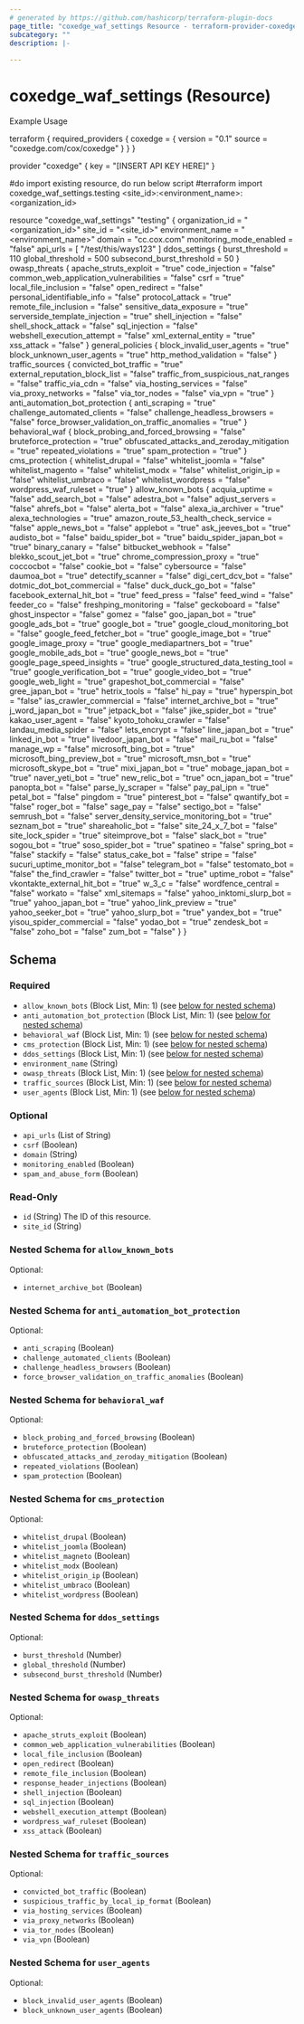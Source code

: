 ```yaml
---
# generated by https://github.com/hashicorp/terraform-plugin-docs
page_title: "coxedge_waf_settings Resource - terraform-provider-coxedge"
subcategory: ""
description: |-
  
---
```


# coxedge_waf_settings (Resource)

Example Usage

terraform {
  required_providers {
    coxedge = {
      version = "0.1"
      source  = "coxedge.com/cox/coxedge"
    }
  }
}

provider "coxedge" {
  key = "[INSERT API KEY HERE]"
}

#do import existing resource, do run below script
#terraform import coxedge_waf_settings.testing <site_id>:<environment_name>:<organization_id>

resource "coxedge_waf_settings" "testing" {
  organization_id         = "<organization_id>"
  site_id                 = "<site_id>"
  environment_name        = "<environment_name>"
  domain                  = "cc.cox.com"
  monitoring_mode_enabled = "false"
  api_urls                = [
    "/test/this/ways123"
  ]
  ddos_settings {
    burst_threshold           = 110
    global_threshold          = 500
    subsecond_burst_threshold = 50
  }
  owasp_threats {
    apache_struts_exploit                  = "true"
    code_injection                         = "false"
    common_web_application_vulnerabilities = "false"
    csrf                                   = "true"
    local_file_inclusion                   = "false"
    open_redirect                          = "false"
    personal_identifiable_info             = "false"
    protocol_attack                        = "true"
    remote_file_inclusion                  = "false"
    sensitive_data_exposure                = "true"
    serverside_template_injection          = "true"
    shell_injection                        = "false"
    shell_shock_attack                     = "false"
    sql_injection                          = "false"
    webshell_execution_attempt             = "false"
    xml_external_entity                    = "true"
    xss_attack                             = "false"
  }
  general_policies {
    block_invalid_user_agents = "true"
    block_unknown_user_agents = "true"
    http_method_validation    = "false"
  }
  traffic_sources {
    convicted_bot_traffic              = "true"
    external_reputation_block_list     = "false"
    traffic_from_suspicious_nat_ranges = "false"
    traffic_via_cdn                    = "false"
    via_hosting_services               = "false"
    via_proxy_networks                 = "false"
    via_tor_nodes                      = "false"
    via_vpn                            = "true"
  }
  anti_automation_bot_protection {
    anti_scraping                                 = "true"
    challenge_automated_clients                   = "false"
    challenge_headless_browsers                   = "false"
    force_browser_validation_on_traffic_anomalies = "true"
  }
  behavioral_waf {
    block_probing_and_forced_browsing         = "false"
    bruteforce_protection                     = "true"
    obfuscated_attacks_and_zeroday_mitigation = "true"
    repeated_violations                       = "true"
    spam_protection                           = "true"
  }
  cms_protection {
    whitelist_drupal      = "false"
    whitelist_joomla      = "false"
    whitelist_magento     = "false"
    whitelist_modx        = "false"
    whitelist_origin_ip   = "false"
    whitelist_umbraco     = "false"
    whitelist_wordpress   = "false"
    wordpress_waf_ruleset = "true"
  }
  allow_known_bots {
    acquia_uptime                         = "false"
    add_search_bot                        = "false"
    adestra_bot                           = "false"
    adjust_servers                        = "false"
    ahrefs_bot                            = "false"
    alerta_bot                            = "false"
    alexa_ia_archiver                     = "true"
    alexa_technologies                    = "true"
    amazon_route_53_health_check_service  = "false"
    apple_news_bot                        = "false"
    applebot                              = "true"
    ask_jeeves_bot                        = "true"
    audisto_bot                           = "false"
    baidu_spider_bot                      = "true"
    baidu_spider_japan_bot                = "true"
    binary_canary                         = "false"
    bitbucket_webhook                     = "false"
    blekko_scout_jet_bot                  = "true"
    chrome_compression_proxy              = "true"
    coccocbot                             = "false"
    cookie_bot                            = "false"
    cybersource                           = "false"
    daumoa_bot                            = "true"
    detectify_scanner                     = "false"
    digi_cert_dcv_bot                     = "false"
    dotmic_dot_bot_commercial             = "false"
    duck_duck_go_bot                      = "false"
    facebook_external_hit_bot             = "true"
    feed_press                            = "false"
    feed_wind                             = "false"
    feeder_co                             = "false"
    freshping_monitoring                  = "false"
    geckoboard                            = "false"
    ghost_inspector                       = "false"
    gomez                                 = "false"
    goo_japan_bot                         = "true"
    google_ads_bot                        = "true"
    google_bot                            = "true"
    google_cloud_monitoring_bot           = "false"
    google_feed_fetcher_bot               = "true"
    google_image_bot                      = "true"
    google_image_proxy                    = "true"
    google_mediapartners_bot              = "true"
    google_mobile_ads_bot                 = "true"
    google_news_bot                       = "true"
    google_page_speed_insights            = "true"
    google_structured_data_testing_tool   = "true"
    google_verification_bot               = "true"
    google_video_bot                      = "true"
    google_web_light                      = "true"
    grapeshot_bot_commercial              = "false"
    gree_japan_bot                        = "true"
    hetrix_tools                          = "false"
    hi_pay                                = "true"
    hyperspin_bot                         = "false"
    ias_crawler_commercial                = "false"
    internet_archive_bot                  = "true"
    j_word_japan_bot                      = "true"
    jetpack_bot                           = "false"
    jike_spider_bot                       = "true"
    kakao_user_agent                      = "false"
    kyoto_tohoku_crawler                  = "false"
    landau_media_spider                   = "false"
    lets_encrypt                          = "false"
    line_japan_bot                        = "true"
    linked_in_bot                         = "true"
    livedoor_japan_bot                    = "false"
    mail_ru_bot                           = "false"
    manage_wp                             = "false"
    microsoft_bing_bot                    = "true"
    microsoft_bing_preview_bot            = "true"
    microsoft_msn_bot                     = "true"
    microsoft_skype_bot                   = "true"
    mixi_japan_bot                        = "true"
    mobage_japan_bot                      = "true"
    naver_yeti_bot                        = "true"
    new_relic_bot                         = "true"
    ocn_japan_bot                         = "true"
    panopta_bot                           = "false"
    parse_ly_scraper                      = "false"
    pay_pal_ipn                           = "true"
    petal_bot                             = "false"
    pingdom                               = "true"
    pinterest_bot                         = "false"
    qwantify_bot                          = "false"
    roger_bot                             = "false"
    sage_pay                              = "false"
    sectigo_bot                           = "false"
    semrush_bot                           = "false"
    server_density_service_monitoring_bot = "true"
    seznam_bot                            = "true"
    shareaholic_bot                       = "false"
    site_24_x_7_bot                       = "false"
    site_lock_spider                      = "true"
    siteimprove_bot                       = "false"
    slack_bot                             = "true"
    sogou_bot                             = "true"
    soso_spider_bot                       = "true"
    spatineo                              = "false"
    spring_bot                            = "false"
    stackify                              = "false"
    status_cake_bot                       = "false"
    stripe                                = "false"
    sucuri_uptime_monitor_bot             = "false"
    telegram_bot                          = "false"
    testomato_bot                         = "false"
    the_find_crawler                      = "false"
    twitter_bot                           = "true"
    uptime_robot                          = "false"
    vkontakte_external_hit_bot            = "true"
    w_3_c                                 = "false"
    wordfence_central                     = "false"
    workato                               = "false"
    xml_sitemaps                          = "false"
    yahoo_inktomi_slurp_bot               = "true"
    yahoo_japan_bot                       = "true"
    yahoo_link_preview                    = "true"
    yahoo_seeker_bot                      = "true"
    yahoo_slurp_bot                       = "true"
    yandex_bot                            = "true"
    yisou_spider_commercial               = "false"
    yodao_bot                             = "true"
    zendesk_bot                           = "false"
    zoho_bot                              = "false"
    zum_bot                               = "false"
  }
}



<!-- schema generated by tfplugindocs -->
## Schema

### Required

- `allow_known_bots` (Block List, Min: 1) (see [below for nested schema](#nestedblock--allow_known_bots))
- `anti_automation_bot_protection` (Block List, Min: 1) (see [below for nested schema](#nestedblock--anti_automation_bot_protection))
- `behavioral_waf` (Block List, Min: 1) (see [below for nested schema](#nestedblock--behavioral_waf))
- `cms_protection` (Block List, Min: 1) (see [below for nested schema](#nestedblock--cms_protection))
- `ddos_settings` (Block List, Min: 1) (see [below for nested schema](#nestedblock--ddos_settings))
- `environment_name` (String)
- `owasp_threats` (Block List, Min: 1) (see [below for nested schema](#nestedblock--owasp_threats))
- `traffic_sources` (Block List, Min: 1) (see [below for nested schema](#nestedblock--traffic_sources))
- `user_agents` (Block List, Min: 1) (see [below for nested schema](#nestedblock--user_agents))

### Optional

- `api_urls` (List of String)
- `csrf` (Boolean)
- `domain` (String)
- `monitoring_enabled` (Boolean)
- `spam_and_abuse_form` (Boolean)

### Read-Only

- `id` (String) The ID of this resource.
- `site_id` (String)

<a id="nestedblock--allow_known_bots"></a>
### Nested Schema for `allow_known_bots`

Optional:

- `internet_archive_bot` (Boolean)


<a id="nestedblock--anti_automation_bot_protection"></a>
### Nested Schema for `anti_automation_bot_protection`

Optional:

- `anti_scraping` (Boolean)
- `challenge_automated_clients` (Boolean)
- `challenge_headless_browsers` (Boolean)
- `force_browser_validation_on_traffic_anomalies` (Boolean)


<a id="nestedblock--behavioral_waf"></a>
### Nested Schema for `behavioral_waf`

Optional:

- `block_probing_and_forced_browsing` (Boolean)
- `bruteforce_protection` (Boolean)
- `obfuscated_attacks_and_zeroday_mitigation` (Boolean)
- `repeated_violations` (Boolean)
- `spam_protection` (Boolean)


<a id="nestedblock--cms_protection"></a>
### Nested Schema for `cms_protection`

Optional:

- `whitelist_drupal` (Boolean)
- `whitelist_joomla` (Boolean)
- `whitelist_magneto` (Boolean)
- `whitelist_modx` (Boolean)
- `whitelist_origin_ip` (Boolean)
- `whitelist_umbraco` (Boolean)
- `whitelist_wordpress` (Boolean)


<a id="nestedblock--ddos_settings"></a>
### Nested Schema for `ddos_settings`

Optional:

- `burst_threshold` (Number)
- `global_threshold` (Number)
- `subsecond_burst_threshold` (Number)


<a id="nestedblock--owasp_threats"></a>
### Nested Schema for `owasp_threats`

Optional:

- `apache_struts_exploit` (Boolean)
- `common_web_application_vulnerabilities` (Boolean)
- `local_file_inclusion` (Boolean)
- `open_redirect` (Boolean)
- `remote_file_inclusion` (Boolean)
- `response_header_injections` (Boolean)
- `shell_injection` (Boolean)
- `sql_injection` (Boolean)
- `webshell_execution_attempt` (Boolean)
- `wordpress_waf_ruleset` (Boolean)
- `xss_attack` (Boolean)


<a id="nestedblock--traffic_sources"></a>
### Nested Schema for `traffic_sources`

Optional:

- `convicted_bot_traffic` (Boolean)
- `suspicious_traffic_by_local_ip_format` (Boolean)
- `via_hosting_services` (Boolean)
- `via_proxy_networks` (Boolean)
- `via_tor_nodes` (Boolean)
- `via_vpn` (Boolean)


<a id="nestedblock--user_agents"></a>
### Nested Schema for `user_agents`

Optional:

- `block_invalid_user_agents` (Boolean)
- `block_unknown_user_agents` (Boolean)


